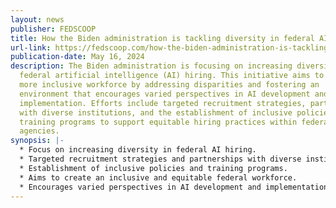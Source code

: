 ```yaml
---
layout: news
publisher: FEDSCOOP
title: How the Biden administration is tackling diversity in federal AI hiring
url-link: https://fedscoop.com/how-the-biden-administration-is-tackling-diversity-in-federal-ai-hiring/
publication-date: May 16, 2024
description: The Biden administration is focusing on increasing diversity in
  federal artificial intelligence (AI) hiring. This initiative aims to create a
  more inclusive workforce by addressing disparities and fostering an
  environment that encourages varied perspectives in AI development and
  implementation. Efforts include targeted recruitment strategies, partnerships
  with diverse institutions, and the establishment of inclusive policies and
  training programs to support equitable hiring practices within federal
  agencies.
synopsis: |-
  * Focus on increasing diversity in federal AI hiring.
  * Targeted recruitment strategies and partnerships with diverse institutions.
  * Establishment of inclusive policies and training programs.
  * Aims to create an inclusive and equitable federal workforce.
  * Encourages varied perspectives in AI development and implementation.
---
```

